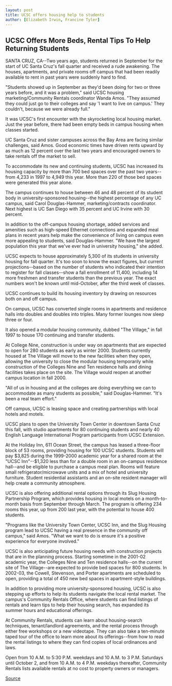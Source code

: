 ```yaml
---
layout: post
title: UCSC offers housing help to students
author: [Elizabeth Irwin, Francine Tyler]
---
```


## UCSC Offers More Beds, Rental Tips To Help Returning Students

SANTA CRUZ, CA--Two years ago, students returned in September for the start of UC Santa Cruz's fall quarter and received a rude awakening. The houses, apartments, and private rooms off campus that had been readily available to rent in past years were suddenly hard to find.

"Students showed up in September as they'd been doing for two or three years before, and it was a problem," said UCSC housing marketing/Community Rentals coordinator Wanda Amos. "They assumed they could just go to their colleges and say 'I want to live on campus.' They couldn't, because we were already full."

It was UCSC's first encounter with the skyrocketing local housing market. Just the year before, there had been empty beds in campus housing when classes started.

UC Santa Cruz and sister campuses across the Bay Area are facing similar challenges, said Amos. Good economic times have driven rents upward by as much as 12 percent over the last two years and encouraged owners to take rentals off the market to sell.

To accommodate its new and continuing students, UCSC has increased its housing capacity by more than 700 bed spaces over the past two years--from 4,233 in 1997 to 4,949 this year. More than 220 of those bed spaces were generated this year alone.

The campus continues to house between 46 and 48 percent of its student body in university-sponsored housing--the highest percentage of any UC campus, said Carol Douglas-Hammer, marketing/contracts coordinator. Next highest is UC San Diego with 35 percent and UC Irvine with 30 percent.

In addition to the off-campus housing shortage, added services and amenities such as high-speed Ethernet connections and expanded meal plans in recent years help make the convenience of living on campus even more appealing to students, said Douglas-Hammer. "We have the largest population this year that we've ever had in university housing," she added.

UCSC expects to house approximately 5,300 of its students in university housing for fall quarter. It's too soon to know the exact figures, but current projections--based on the number of students who indicated their intention to register for fall classes--show a fall enrollment of 11,400, including 14 more freshmen and transfer students than the previous year. The exact numbers won't be known until mid-October, after the third week of classes.

UCSC continues to build its housing inventory by drawing on resources both on and off campus.

On campus, UCSC has converted single rooms in apartments and residence halls into doubles and doubles into triples. Many former lounges now sleep three or four.

It also opened a modular housing community, dubbed "The Village," in fall 1997 to house 170 continuing and transfer students.

At College Nine, construction is under way on apartments that are expected to open for 280 students as early as winter 2000. Students currently housed at The Village will move to the new facilities when they open, allowing the university to close the modular housing temporarily while construction of the Colleges Nine and Ten residence halls and dining facilities takes place on the site. The Village would reopen at another campus location in fall 2000.

"All of us in housing and at the colleges are doing everything we can to accommodate as many students as possible," said Douglas-Hammer. "It's been a real team effort."

Off campus, UCSC is leasing space and creating partnerships with local hotels and motels.

UCSC plans to open the University Town Center in downtown Santa Cruz this fall, with studio apartments for 80 continuing students and nearly 40 English Language International Program participants from UCSC Extension.

At the Holiday Inn, 611 Ocean Street, the campus has leased a three-floor block of 53 rooms, providing housing for 100 UCSC students. Students will pay $3,825 during the 1999-2000 academic year for a shared room at the "UCSC Inn"--$1,320 less than for a double room in an on-campus residence hall--and be eligible to purchase a campus meal plan. Rooms will feature small refrigerator/microwave units and a mix of hotel and university furniture. Student residential assistants and an on-site resident manager will help create a community atmosphere.

UCSC is also offering additional rental options through its Slug Housing Partnership Program, which provides housing in local motels on a month-to-month basis from September through March. The program is offering 234 rooms this year, up from 200 last year, with the potential to house 400 students.

"Programs like the University Town Center, UCSC Inn, and the Slug Housing program lead to UCSC having a real presence in the community off campus," said Amos. "What we want to do is ensure it's a positive experience for everyone involved."

UCSC is also anticipating future housing needs with construction projects that are in the planning process. Starting sometime in the 2001-02 academic year, the Colleges Nine and Ten residence halls--on the current site of The Village--are expected to provide bed spaces for 800 students. In 2002-03, the Cowell, Stevenson, and Porter apartments are scheduled to open, providing a total of 450 new bed spaces in apartment-style buildings.

In addition to providing more university-sponsored housing, UCSC is also stepping up efforts to help its students navigate the local rental market. The campus's Community Rentals Office, where students can find listings of rentals and learn tips to help their housing search, has expanded its summer hours and educational offerings.

At Community Rentals, students can learn about housing-search techniques, tenant/landlord agreements, and the rental process through either free workshops or a new videotape. They can also take a ten-minute taped tour of the office to learn more about its offerings--from how to read the rental listings to where they can find copies of local ordinances and laws.

Open from 10 A.M. to 5:30 P.M. weekdays and 10 A.M. to 3 P.M. Saturdays until October 2, and from 10 A.M. to 4 P.M. weekdays thereafter, Community Rentals lists available rentals at no cost to property owners or managers.

[Source](http://www1.ucsc.edu/news_events/press_releases/archive/99-00/08-99/ucsc_housing_help.htm "Permalink to UCSC offers housing help to students")